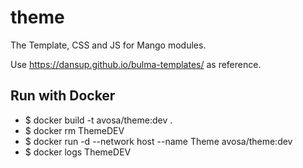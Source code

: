 # theme
The Template, CSS and JS for Mango modules.

Use https://dansup.github.io/bulma-templates/ as reference.

## Run with Docker
* $ docker build -t avosa/theme:dev .
* $ docker rm ThemeDEV
* $ docker run -d --network host --name Theme avosa/theme:dev
* $ docker logs ThemeDEV